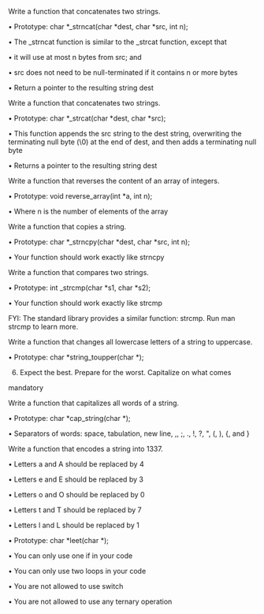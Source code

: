 







Write a function that concatenates two strings.

• Prototype: char *_strncat(char *dest, char *src, int n);

• The _strncat function is similar to the _strcat function, except that

• it will use at most n bytes from src; and

• src does not need to be null-terminated if it contains n or more bytes

• Return a pointer to the resulting string dest

Write a function that concatenates two strings.

• Prototype: char *_strcat(char *dest, char *src);

• This function appends the src string to the dest string, overwriting the terminating null byte (\0) at the end of dest, and then adds a terminating null byte

• Returns a pointer to the resulting string dest

Write a function that reverses the content of an array of integers.

• Prototype: void reverse_array(int *a, int n);

• Where n is the number of elements of the array

Write a function that copies a string.

• Prototype: char *_strncpy(char *dest, char *src, int n);

• Your function should work exactly like strncpy

Write a function that compares two strings.

• Prototype: int _strcmp(char *s1, char *s2);

• Your function should work exactly like strcmp

FYI: The standard library provides a similar function: strcmp. Run man strcmp to learn more.

Write a function that changes all lowercase letters of a string to uppercase.

• Prototype: char *string_toupper(char *);

6. Expect the best. Prepare for the worst. Capitalize on what comes

mandatory

Write a function that capitalizes all words of a string.

• Prototype: char *cap_string(char *);

• Separators of words: space, tabulation, new line, ,, ;, ., !, ?, ", (, ), {, and }

Write a function that encodes a string into 1337.

• Letters a and A should be replaced by 4

• Letters e and E should be replaced by 3

• Letters o and O should be replaced by 0

• Letters t and T should be replaced by 7

• Letters l and L should be replaced by 1

• Prototype: char *leet(char *);

• You can only use one if in your code

• You can only use two loops in your code

• You are not allowed to use switch

• You are not allowed to use any ternary operation

